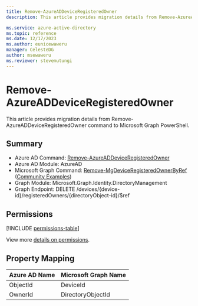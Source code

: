```yaml
---
title: Remove-AzureADDeviceRegisteredOwner
description: This article provides migration details from Remove-AzureADDeviceRegisteredOwner command to Microsoft Graph PowerShell.

ms.service: azure-active-directory
ms.topic: reference
ms.date: 12/17/2023
ms.author: eunicewaweru
manager: CelesteDG
author: msewaweru
ms.reviewer: stevemutungi
---
```


# Remove-AzureADDeviceRegisteredOwner

This article provides migration details from Remove-AzureADDeviceRegisteredOwner command to Microsoft Graph PowerShell.

## Summary

+ Azure AD Command: [Remove-AzureADDeviceRegisteredOwner](/powershell/module/azuread/remove-azureaddeviceregisteredowner)
+ Azure AD Module: AzureAD
+ Microsoft Graph Command: [Remove-MgDeviceRegisteredOwnerByRef](/powershell/module/microsoft.graph.identity.directorymanagement/remove-mgdeviceregisteredownerbyref) ([Community Examples](https://github.com/orgs/msgraph/discussions?discussions_q=Remove-MgDeviceRegisteredOwnerByRef))
+ Graph Module: Microsoft.Graph.Identity.DirectoryManagement
+ Graph Endpoint:  DELETE /devices/{device-id}/registeredOwners/{directoryObject-id}/$ref

## Permissions

[!INCLUDE [permissions-table](~/graphref/api-reference/v1.0/includes/permissions/device-delete-registeredowners-permissions.md)]

View more [details on permissions](/graph/api/device-delete-registeredowners#permissions).

## Property Mapping

|Azure AD Name|Microsoft Graph Name|
|---|---|
|ObjectId|DeviceId|
|OwnerId|DirectoryObjectId|